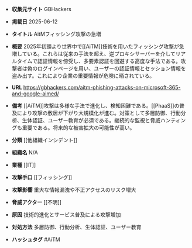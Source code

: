 - **収集元サイト**
GBHackers

- **掲載日**
2025-06-12

- **タイトル**
AitMフィッシング攻撃の急増

- **概要**
2025年初頭より世界中で[[AiTM]]技術を用いたフィッシング攻撃が急増している。これらは従来の手法を超え、逆プロキシサーバーを介してリアルタイムで認証情報を傍受し、多要素認証を回避する高度な手法である。攻撃者は偽のログインページを用い、ユーザーの認証情報とセッション情報を盗み出す。これにより企業の重要情報が危険に晒されている。

- **URL**
https://gbhackers.com/aitm-phishing-attacks-on-microsoft-365-and-google-aimed/

- **備考**
[[AiTM]]攻撃は多様な手法で進化し、検知困難である。[[PhaaS]]の普及により攻撃の敷居が下がり大規模化が進む。対策として多層防御、行動分析、生体認証、ユーザー教育が必須である。継続的な監視と脅威ハンティングも重要である。将来的な被害拡大の可能性が高い。

- **分類**
[[他組織インシデント]]

- **組織名**
N/A

- **業種**
[[IT]]

- **攻撃手口**
[[フィッシング]]

- **攻撃影響**
重大な情報漏洩や不正アクセスのリスク増大

- **脅威アクター**
[[不明]]

- **原因**
技術的進化とサービス普及による攻撃増加

- **対処方法**
多層防御、行動分析、生体認証、ユーザー教育

- **ハッシュタグ**
#AiTM
